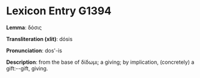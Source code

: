 # Lexicon Entry G1394

**Lemma**: δόσις

**Transliteration (xlit)**: dósis

**Pronunciation**: dos'-is

**Description**:
from the base of δίδωμι; a giving; by implication, (concretely) a gift:--gift, giving.
